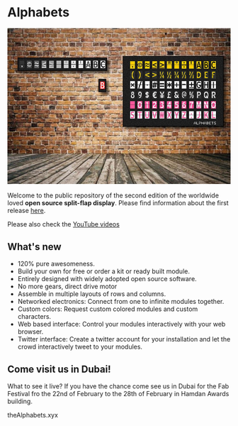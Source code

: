 # Alphabets

![](wall.jpg)

Welcome to the public repository of the second edition of the worldwide loved **open source split-flap display**. Please find information about the first release [here](V1).

Please also check the [YouTube videos](https://www.youtube.com/playlist?list=PLKDpiLmgp6EuLGCovD-QFxrmyNdrbUmKX)

## What's new
* 120% pure awesomeness.
* Build your own for free or order a kit or ready built module.
* Entirely designed with widely adopted open source software.
* No more gears, direct drive motor
* Assemble in multiple layouts of rows and columns.
* Networked electronics: Connect from one to infinite modules together.
* Custom colors: Request custom colored modules and custom characters.
* Web based interface: Control your modules interactively with your web browser.
* Twitter interface: Create a twitter account for your installation and let the crowd interactively tweet to your modules.

## Come visit us in Dubai!
What to see it live? If you have the chance come see us in Dubai for the Fab Festival fro the 22nd of February to the 28th of February in Hamdan Awards building.

theAlphabets.xyx
